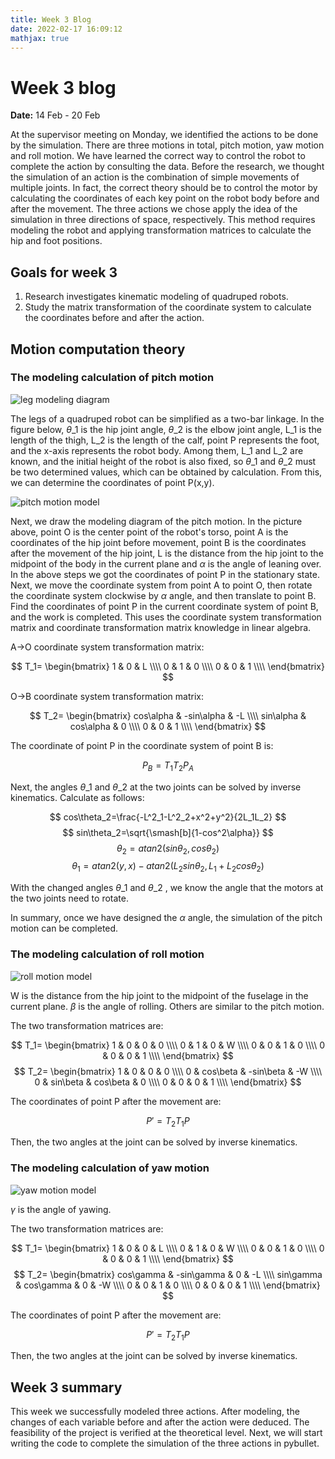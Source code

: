 ```yaml
---
title: Week 3 Blog
date: 2022-02-17 16:09:12
mathjax: true
---
```

# Week 3 blog
**Date:** 14 Feb - 20 Feb

At the supervisor meeting on Monday, we identified the actions to be done by the simulation. There are three motions in total, pitch motion, yaw motion and roll motion. We have learned the correct way to control the robot to complete the action by consulting the data. Before the research, we thought the simulation of an action is  the combination of simple movements of multiple joints. In fact, the correct theory should be to control the motor by calculating the coordinates of each key point on the robot body before and after the movement. The three actions we chose apply the idea of the simulation in three directions of space, respectively. This method requires modeling the robot and applying transformation matrices to calculate the hip and foot positions.


## Goals for week 3

1. Research investigates kinematic modeling of quadruped robots.
2. Study the matrix transformation of the coordinate system to calculate the coordinates before and after the action.

## Motion computation theory

### The modeling calculation of pitch motion

![leg modeling diagram](Leg-modeling-diagram.jpg)

The legs of a quadruped robot can be simplified as a two-bar linkage. In the figure below, $\theta\_1$ is the hip joint angle, $\theta\_2$ is the elbow joint angle, L$\_{1}$ is the length of the thigh, L$\_{2}$ is the length of the calf, point P represents the foot, and the x-axis represents the robot body. Among them, L$\_{1}$ and L$\_{2}$ are known, and the initial height of the robot is also fixed, so $\theta\_1$ and $\theta\_2$ must be two determined values, which can be obtained by calculation. From this, we can determine the coordinates of point P(x,y).

![pitch motion model](pitch-motion-model.jpg)

Next, we draw the modeling diagram of the pitch motion. In the picture above, point O is the center point of the robot's torso, point A is the coordinates of the hip joint before movement, point B is the coordinates after the movement of the hip joint, L is the distance from the hip joint to the midpoint of the body in the current plane and $\alpha$ is the angle of leaning over. In the above steps we got the coordinates of point P in the stationary state. Next, we move the coordinate system from point A to point O, then rotate the coordinate system clockwise by $\alpha$ angle, and then translate to point B. Find the coordinates of point P in the current coordinate system of point B, and the work is completed. This uses the coordinate system transformation matrix and coordinate transformation matrix knowledge in linear algebra.

A$\rightarrow$O coordinate system transformation matrix:

$$
T_1=
  \begin{bmatrix}
    1 & 0 & L \\\\
    0 & 1 & 0 \\\\
    0 & 0 & 1 \\\\
    \end{bmatrix}
$$

O$\rightarrow$B coordinate system transformation matrix:

$$
T_2=
  \begin{bmatrix}
    cos\alpha & -sin\alpha & -L \\\\
    sin\alpha & cos\alpha & 0 \\\\
    0 & 0 & 1 \\\\
    \end{bmatrix}
$$

The coordinate of point P in the coordinate system of point B is:

$$ P_B=T_1T_2P_A $$

Next, the angles $\theta\_1$ and $\theta\_2$ at the two joints can be solved by inverse kinematics. Calculate as follows:

$$ cos\theta_2=\frac{-L^2_1-L^2_2+x^2+y^2}{2L_1L_2} $$
$$ sin\theta_2=\sqrt{\smash[b]{1-cos^2\alpha}} $$
$$ \theta_2=atan2(sin\theta_2,cos\theta_2) $$
$$ \theta_1=atan2(y,x)-atan2(L_2sin\theta_2,L_1+L_2cos\theta_2) $$

With the changed angles $\theta\_1$ and $\theta\_2$ , we know the angle that the motors at the two joints need to rotate.

In summary, once we have designed the $\alpha$ angle, the simulation of the pitch motion can be completed.

### The modeling calculation of roll motion

![roll motion model](roll-motion-model.jpg)

W is the distance from the hip joint to the midpoint of the fuselage in the current plane. $\beta$ is the angle of rolling. Others are similar to the pitch motion.

The two transformation matrices are:

$$ T_1=
  \begin{bmatrix}
    1 & 0 & 0 & 0 \\\\
    0 & 1 & 0 & W \\\\
    0 & 0 & 1 & 0 \\\\
    0 & 0 & 0 & 1 \\\\
    \end{bmatrix}
$$
$$ T_2=
  \begin{bmatrix}
    1 & 0 & 0 & 0 \\\\
    0 & cos\beta & -sin\beta & -W \\\\
    0 & sin\beta & cos\beta & 0 \\\\
    0 & 0 & 0 & 1 \\\\
    \end{bmatrix}
$$

The coordinates of point P after the movement are:

$$ P'=T_2T_1P $$

Then, the two angles at the joint can be solved by inverse kinematics.

### The modeling calculation of yaw motion

![yaw motion model](yaw-motion-model.jpg)

$\gamma$ is the angle of yawing.

The two transformation matrices are:

$$ T_1=
  \begin{bmatrix}
    1 & 0 & 0 & L \\\\
    0 & 1 & 0 & W \\\\
    0 & 0 & 1 & 0 \\\\
    0 & 0 & 0 & 1 \\\\
    \end{bmatrix}
$$
$$ T_2=
  \begin{bmatrix}
    cos\gamma & -sin\gamma & 0 & -L \\\\
    sin\gamma & cos\gamma & 0 & -W \\\\
    0 & 0 & 1 & 0 \\\\
    0 & 0 & 0 & 1 \\\\
    \end{bmatrix}
$$

The coordinates of point P after the movement are:

$$ P'=T_2T_1P $$

Then, the two angles at the joint can be solved by inverse kinematics.

## Week 3 summary

This week we successfully modeled three actions. After modeling, the changes of each variable before and after the action were deduced. The feasibility of the project is verified at the theoretical level. Next, we will start writing the code to complete the simulation of the three actions in pybullet.

